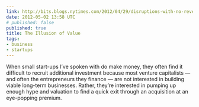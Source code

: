 ```yaml
---
link: http://bits.blogs.nytimes.com/2012/04/29/disruptions-with-no-revenue-an-illusion-of-value/
date: 2012-05-02 13:58 UTC
# published: false
published: true
title: The Illusion of Value
tags:
- business
- startups
---
```


When small start-ups I’ve spoken with do make money, they often find it difficult to recruit additional investment because most venture capitalists — and often the entrepreneurs they finance — are not interested in building viable long-term businesses. Rather, they’re interested in pumping up enough hype and valuation to find a quick exit through an acquisition at an eye-popping premium.
